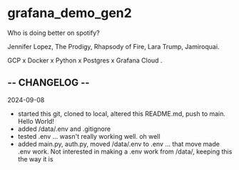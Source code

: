 # grafana_demo_gen2
Who is doing better on spotify? 

Jennifer Lopez, The Prodigy, Rhapsody of Fire, Lara Trump, Jamiroquai. 


GCP x Docker x Python x Postgres x Grafana Cloud .

## -- CHANGELOG --
2024-09-08
  - started this git, cloned to local, altered this README.md, push to main. Hello World!
  - added /data/.env and .gitignore
  - tested .env ... wasn't really working well. oh well
  - added main.py, auth.py, moved /data/.env to .env ... that move made .env work. Not interested in making a .env work from /data/, keeping this the way it is